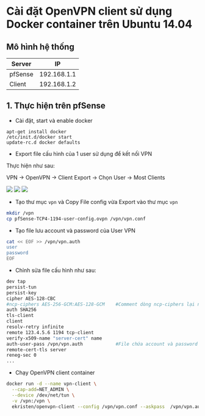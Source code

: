 # Cài đặt OpenVPN client sử dụng Docker container trên Ubuntu 14.04
## Mô hình hệ thống
|Server|IP|
|------|--|
|pfSense|192.168.1.1|
|Client|192.168.1.2|

## 1. Thực hiện trên pfSense
- Cài đặt, start và enable docker
```
apt-get install docker
/etc/init.d/docker start
update-rc.d docker defaults
```
- Export file cấu hình của 1 user sử dụng để kết nối VPN

Thực hiện như sau:

VPN -> OpenVPN -> Client Export -> Chọn User -> Most Clients

<img src=https://i.imgur.com/SGRvPtG.png>

<img src=https://i.imgur.com/iZxGQYA.png>

<img src=https://i.imgur.com/RCjRi35.png>

- Tạo thư mục `vpn` và Copy File config vừa Export vào thư mục `vpn`
```sh
mkdir /vpn
cp pfSense-TCP4-1194-user-config.ovpn /vpn/vpn.conf
```
- Tạo file lưu account và password của User VPN
```sh
cat << EOF >> /vpn/vpn.auth
user
password
EOF
```
- Chỉnh sửa file cấu hình như sau:
```sh
dev tap
persist-tun
persist-key
cipher AES-128-CBC
#ncp-ciphers AES-256-GCM:AES-128-GCM    #Comment dòng ncp-ciphers lại nếu không sẽ báo lỗi
auth SHA256
tls-client
client
resolv-retry infinite
remote 123.4.5.6 1194 tcp-client
verify-x509-name "server-cert" name
auth-user-pass /vpn/vpn.auth            #File chứa account và password
remote-cert-tls server
reneg-sec 0
...
```
- Chạy OpenVPN client container
```sh
docker run -d --name vpn-client \
  --cap-add=NET_ADMIN \
  --device /dev/net/tun \
  -v /vpn:/vpn \
  ekristen/openvpn-client --config /vpn/vpn.conf --askpass 	/vpn/vpn.auth --auth-nocache
```

